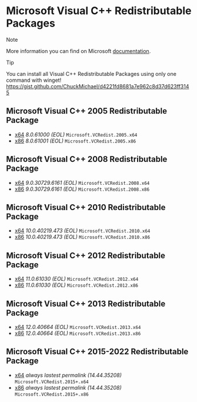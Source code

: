 # Microsoft Visual C++ Redistributable Packages

> [!NOTE]
> More information you can find on Microsoft [documentation](https://learn.microsoft.com/en-us/cpp/windows/latest-supported-vc-redist).
 
> [!TIP]
> You can install all Visual C++ Redistributable Packages using only one command with winget! https://gist.github.com/ChuckMichael/d4221fd8681a7e962c8d37d623ff3145

## Microsoft Visual C++ 2005 Redistributable Package
  * [x64](https://download.microsoft.com/download/8/B/4/8B42259F-5D70-43F4-AC2E-4B208FD8D66A/vcredist_x64.EXE) *8.0.61000 (EOL)* `Microsoft.VCRedist.2005.x64`<br>
  * [x86](https://download.microsoft.com/download/8/B/4/8B42259F-5D70-43F4-AC2E-4B208FD8D66A/vcredist_x86.EXE) *8.0.61001 (EOL)* `Microsoft.VCRedist.2005.x86`
## Microsoft Visual C++ 2008 Redistributable Package
  * [x64](https://download.microsoft.com/download/5/D/8/5D8C65CB-C849-4025-8E95-C3966CAFD8AE/vcredist_x64.exe) *9.0.30729.6161 (EOL)* `Microsoft.VCRedist.2008.x64`<br>
  * [x86](https://download.microsoft.com/download/5/D/8/5D8C65CB-C849-4025-8E95-C3966CAFD8AE/vcredist_x86.exe) *9.0.30729.6161 (EOL)* `Microsoft.VCRedist.2008.x86`
## Microsoft Visual C++ 2010 Redistributable Package
  * [x64](https://download.microsoft.com/download/E/E/0/EE05C9EF-A661-4D9E-BCE2-6961ECDF087F/vcredist_x64.exe) *10.0.40219.473 (EOL)* `Microsoft.VCRedist.2010.x64`<br>
  * [x86](https://download.microsoft.com/download/E/E/0/EE05C9EF-A661-4D9E-BCE2-6961ECDF087F/vcredist_x86.exe) *10.0.40219.473 (EOL)* `Microsoft.VCRedist.2010.x86`
## Microsoft Visual C++ 2012 Redistributable Package
  * [x64](https://download.microsoft.com/download/1/6/B/16B06F60-3B20-4FF2-B699-5E9B7962F9AE/VSU_4/vcredist_x64.exe) *11.0.61030 (EOL)* `Microsoft.VCRedist.2012.x64`<br>
  * [x86](https://download.microsoft.com/download/1/6/B/16B06F60-3B20-4FF2-B699-5E9B7962F9AE/VSU_4/vcredist_x86.exe) *11.0.61030 (EOL)* `Microsoft.VCRedist.2012.x86`
## Microsoft Visual C++ 2013 Redistributable Package
  * [x64](https://aka.ms/highdpimfc2013x64enu) *12.0.40664 (EOL)* `Microsoft.VCRedist.2013.x64` <br>
  * [x86](https://aka.ms/highdpimfc2013x86enu) *12.0.40664 (EOL)* `Microsoft.VCRedist.2013.x86` 
## Microsoft Visual C++ 2015-2022 Redistributable Package
  * [x64](https://aka.ms/vs/17/release/VC_redist.x64.exe) *always lastest permalink (14.44.35208)* `Microsoft.VCRedist.2015+.x64` <br>
  * [x86](https://aka.ms/vs/17/release/VC_redist.x86.exe) *always lastest permalink (14.44.35208)* `Microsoft.VCRedist.2015+.x86` <br>